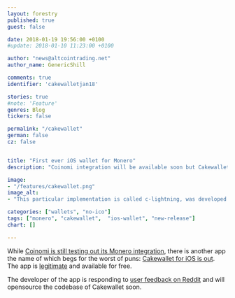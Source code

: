 ```yaml
---
layout: forestry
published: true
guest: false

date: 2018-01-19 19:56:00 +0100
#update: 2018-01-10 11:23:00 +0100

author: "news@altcointrading.net"
author_name: GenericShill

comments: true
identifier: 'cakewalletjan18'

stories: true
#note: 'Feature'
genres: Blog
tickers: false

permalink: "/cakewallet"
german: false
cz: false


title: "First ever iOS wallet for Monero"
description: "Coinomi integration will be available soon but Cakewallet is already hitting the AppStore."

image:
- "/features/cakewallet.png"
image_alt:
- "This particular implementation is called c-lightning, was developed by Blockstream."

categories: ["wallets", "no-ico"]
tags: ["monero", "cakewallet",  "ios-wallet", "new-release"]
chart: []

---
```


While [Coinomi is still testing out its Monero integration](https://twitter.com/kimionis/status/954112970338029570), there is another app the name of which begs for the worst of puns: [Cakewallet for iOS is out](https://itunes.apple.com/us/app/cake-wallet-for-xmr-monero/id1334702542?mt=8). The app is [legitimate](https://www.reddit.com/r/Monero/comments/7ri9v8/our_monero_wallet_called_cakewallet_for_ios_is/) and available for free.

The developer of the app is responding to [user feedback on Reddit](https://www.reddit.com/r/Monero/comments/7ri9v8/our_monero_wallet_called_cakewallet_for_ios_is/) and will opensource the codebase of Cakewallet soon.
